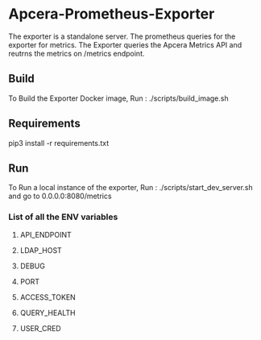 # Apcera-Prometheus-Exporter

The exporter is a standalone server. The prometheus queries for the exporter for metrics. The Exporter queries the Apcera Metrics API and reutrns the metrics on /metrics endpoint.

## Build

To Build the Exporter Docker image, Run       :	./scripts/build_image.sh

## Requirements

pip3 install -r requirements.txt

## Run

To Run a local instance of the exporter, Run  :	./scripts/start_dev_server.sh
and go to 0.0.0.0:8080/metrics




### List of all the ENV variables

1. API_ENDPOINT

2. LDAP_HOST

3. DEBUG

4. PORT 

5. ACCESS_TOKEN

6. QUERY_HEALTH

7. USER_CRED
